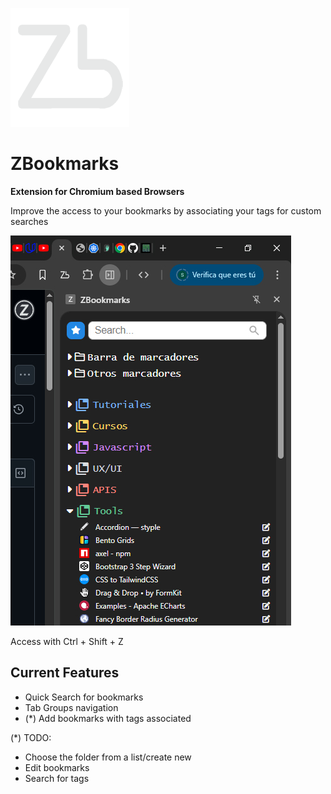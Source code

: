 ![Logo](icon_small.png)
# ZBookmarks

**Extension for Chromium based Browsers**

Improve the access to your bookmarks by associating your tags for custom searches

![Screenshot](screenshot.jpg)

Access with Ctrl + Shift + Z

## Current Features

* Quick Search for bookmarks
* Tab Groups navigation
* (*) Add bookmarks with tags associated

(*) TODO: 

- Choose the folder from a list/create new
- Edit bookmarks
- Search for tags
      



